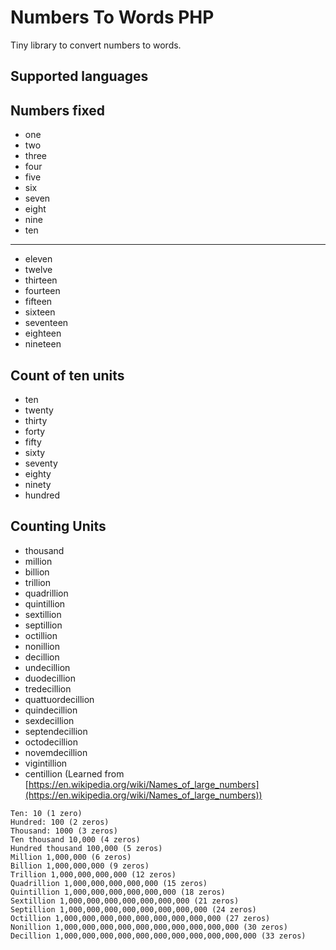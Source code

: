 # Numbers To Words PHP

Tiny library to convert numbers to words.

## Supported languages

## Numbers fixed

- one
- two
- three
- four
- five
- six
- seven
- eight
- nine
- ten
-------------
- eleven
- twelve
- thirteen
- fourteen
- fifteen
- sixteen
- seventeen
- eighteen
- nineteen

## Count of ten units

- ten
- twenty
- thirty
- forty
- fifty
- sixty
- seventy
- eighty
- ninety
- hundred

## Counting Units

- thousand
- million
- billion
- trillion
- quadrillion
- quintillion
- sextillion
- septillion
- octillion
- nonillion
- decillion
- undecillion
- duodecillion
- tredecillion
- quattuordecillion
- quindecillion
- sexdecillion
- septendecillion
- octodecillion
- novemdecillion
- vigintillion
- centillion (Learned from [https://en.wikipedia.org/wiki/Names_of_large_numbers](https://en.wikipedia.org/wiki/Names_of_large_numbers))

```
Ten: 10 (1 zero)
Hundred: 100 (2 zeros)
Thousand: 1000 (3 zeros)
Ten thousand 10,000 (4 zeros)
Hundred thousand 100,000 (5 zeros)
Million 1,000,000 (6 zeros)
Billion 1,000,000,000 (9 zeros)
Trillion 1,000,000,000,000 (12 zeros)
Quadrillion 1,000,000,000,000,000 (15 zeros)
Quintillion 1,000,000,000,000,000,000 (18 zeros)
Sextillion 1,000,000,000,000,000,000,000 (21 zeros)
Septillion 1,000,000,000,000,000,000,000,000 (24 zeros)
Octillion 1,000,000,000,000,000,000,000,000,000 (27 zeros)
Nonillion 1,000,000,000,000,000,000,000,000,000,000 (30 zeros)
Decillion 1,000,000,000,000,000,000,000,000,000,000,000 (33 zeros)
```
